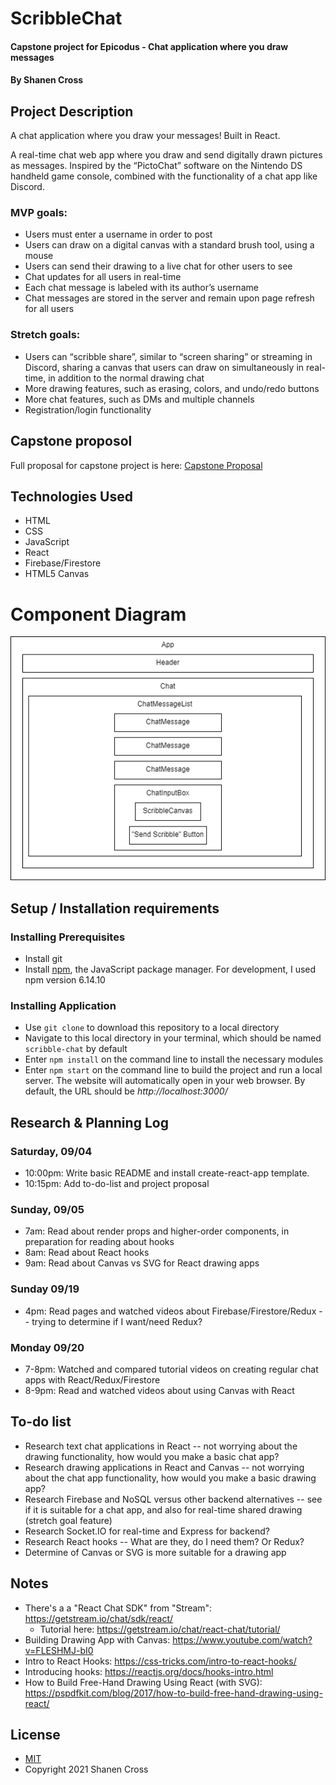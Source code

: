 # ScribbleChat
#### Capstone project for Epicodus - Chat application where you draw messages
#### By Shanen Cross

## Project Description

A chat application where you draw your messages! Built in React.

A real-time chat web app where you draw and send digitally drawn pictures as messages. Inspired by the “PictoChat” software on the Nintendo DS handheld game console, combined with the functionality of a chat app like Discord.

### MVP goals:
* Users must enter a username in order to post
* Users can draw on a digital canvas with a standard brush tool, using a mouse
* Users can send their drawing to a live chat for other users to see
* Chat updates for all users in real-time
* Each chat message is labeled with its author’s username
* Chat messages are stored in the server and remain upon page refresh for all users

### Stretch goals:
* Users can “scribble share”, similar to “screen sharing” or streaming in Discord, sharing a canvas that users can draw on simultaneously in real-time, in addition to the normal drawing chat
* More drawing features, such as erasing, colors, and undo/redo buttons
* More chat features, such as DMs and multiple channels
* Registration/login functionality

## Capstone proposol

Full proposal for capstone project is here: 
[Capstone Proposal](projectProposal.md)

## Technologies Used
* HTML
* CSS
* JavaScript
* React
* Firebase/Firestore
* HTML5 Canvas

# Component Diagram

![Component Diagram](diagrams/scribbleChatComponentDiagram.png)

## Setup / Installation requirements

### Installing Prerequisites
* Install git
* Install [npm](https://www.npmjs.com/), the JavaScript package manager. For development, I used npm version 6.14.10

### Installing Application
* Use ```git clone``` to download this repository to a local directory
* Navigate to this local directory in your terminal, which should be named ```scribble-chat``` by default
* Enter ```npm install``` on the command line to install the necessary modules
* Enter ```npm start``` on the command line to build the project and run a local server. The website will automatically open in your web browser. By default, the URL should be _http://localhost:3000/_

## Research & Planning Log
### Saturday, 09/04
* 10:00pm: Write basic README and install create-react-app template.
* 10:15pm: Add to-do-list and project proposal 

### Sunday, 09/05
* 7am: Read about render props and higher-order components, in preparation for reading about hooks
* 8am: Read about React hooks
* 9am: Read about Canvas vs SVG for React drawing apps

### Sunday 09/19
* 4pm: Read pages and watched videos about Firebase/Firestore/Redux -- trying to determine if I want/need Redux?

### Monday 09/20
* 7-8pm: Watched and compared tutorial videos on creating regular chat apps with React/Redux/Firestore
* 8-9pm: Read and watched videos about using Canvas with React

## To-do list
* Research text chat applications in React -- not worrying about the drawing functionality, how would you make a basic chat app?
* Research drawing applications in React and Canvas -- not worrying about the chat app functionality, how would you make a basic drawing app?
* Research Firebase and NoSQL versus other backend alternatives -- see if it is suitable for a chat app, and also for real-time shared drawing (stretch goal feature)
* Research Socket.IO for real-time and Express for backend?
* Research React hooks -- What are they, do I need them? Or Redux?
* Determine of Canvas or SVG is more suitable for a drawing app

## Notes
* There's a a "React Chat SDK" from "Stream": https://getstream.io/chat/sdk/react/
  * Tutorial here: https://getstream.io/chat/react-chat/tutorial/
* Building Drawing App with Canvas: https://www.youtube.com/watch?v=FLESHMJ-bI0
* Intro to React Hooks: https://css-tricks.com/intro-to-react-hooks/
* Introducing hooks: https://reactjs.org/docs/hooks-intro.html
* How to Build Free-Hand Drawing Using React (with SVG): https://pspdfkit.com/blog/2017/how-to-build-free-hand-drawing-using-react/

## License
* [MIT](LICENSE)
* Copyright 2021 Shanen Cross
